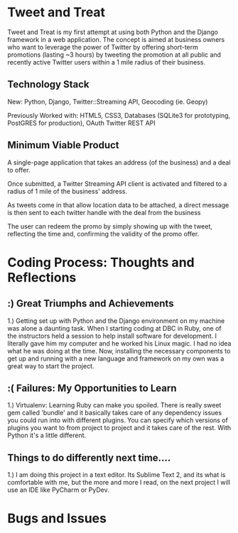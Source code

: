 # Tweet and Treat

Tweet and Treat is my first attempt at using both Python and the Django framework in a web application.  The concept is aimed at business owners who want to leverage the power of Twitter by offering short-term promotions (lasting ~3 hours) by tweeting the promotion at all public and recently active Twitter users within a 1 mile radius of their business.

## Technology Stack

New: Python, Django, Twitter::Streaming API, Geocoding (ie. Geopy)

Previously Worked with: HTML5, CSS3, Databases (SQLite3 for prototyping, PostGRES for production), OAuth Twitter REST API

## Minimum Viable Product

A single-page application that takes an address (of the business) and a deal to offer.  

Once submitted, a Twitter Streaming API client is activated and filtered to a radius of 1 mile of the business' address.

As tweets come in that allow location data to be attached, a direct message is then sent to each twitter handle with the deal from the business

The user can redeem the promo by simply showing up with the tweet, reflecting the time and, confirming the validity of the promo offer.

# Coding Process: Thoughts and Reflections

## :) Great Triumphs and Achievements

1.) Getting set up with Python and the Django environment on my machine was alone a daunting task.  When I starting coding at DBC in Ruby, one of the instructors held a session to help install software for development.  I literally gave him my computer and he worked his Linux magic.  I had no idea what he was doing at the time.  Now, installing the necessary components to get up and running with a new language and framework on my own was a great way to start the project.

## :( Failures: My Opportunities to Learn

1.) Virtualenv:  Learning Ruby can make you spoiled.  There is really sweet gem called 'bundle' and it basically takes care of any dependency issues you could run into with different plugins.  You can specify which versions of plugins you want to from project to project and it takes care of the rest.  With Python it's a little different.  

## Things to do differently next time....

1.) I am doing this project in a text editor.  Its Sublime Text 2, and its what is comfortable with me, but the more and more I read, on the next project I will use an IDE like PyCharm or PyDev.

# Bugs and Issues
